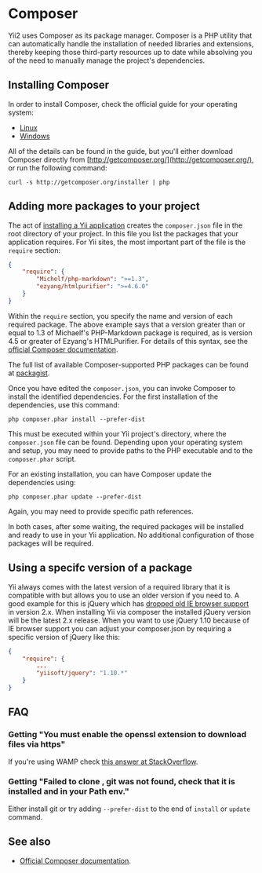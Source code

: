 Composer
========

Yii2 uses Composer as its package manager. Composer is a PHP utility that can automatically handle the installation of needed libraries and
extensions, thereby keeping those third-party resources up to date while absolving you of the need to manually manage the project's dependencies.

Installing Composer
-------------------

In order to install Composer, check the official guide for your operating system:

* [Linux](http://getcomposer.org/doc/00-intro.md#installation-nix)
* [Windows](http://getcomposer.org/doc/00-intro.md#installation-windows)

All of the details can be found in the guide, but you'll either download Composer directly from [http://getcomposer.org/](http://getcomposer.org/), or run the following command:

```
curl -s http://getcomposer.org/installer | php
```

Adding more packages to your project
------------------------------------

The act of [installing a Yii application](installation.md) creates the `composer.json` file in the root directory of your project.
In this file you list the packages that your application requires. For Yii sites, the most important part of the file is the `require` section:

```json
{
    "require": {
        "Michelf/php-markdown": ">=1.3",
        "ezyang/htmlpurifier": ">=4.6.0"
    }
}
```

Within the `require` section, you specify the name and version of each required package.
The above example says that a version greater than or equal to 1.3 of Michaelf's PHP-Markdown package is required,
as is version 4.5 or greater of Ezyang's HTMLPurifier.
For details of this syntax, see the [official Composer documentation](http://getcomposer.org).

The full list of available Composer-supported PHP packages can be found at [packagist](http://packagist.org/).

Once you have edited the `composer.json`, you can invoke Composer to install the identified dependencies.
For the first installation of the dependencies, use this command:

```
php composer.phar install --prefer-dist
```

This must be executed within your Yii project's directory, where the `composer.json` file can be found.
Depending upon your operating system and setup, you may need to provide paths to the PHP executable and
to the `composer.phar` script.

For an existing installation, you can have Composer update the dependencies using:

```
php composer.phar update --prefer-dist
```

Again, you may need to provide specific path references.

In both cases, after some waiting, the required packages will be installed and ready to use in your Yii application.
No additional configuration of those packages will be required.


Using a specifc version of a package
------------------------------------

Yii always comes with the latest version of a required library that it is compatible with but allows you to use an
older version if you need to.
A good example for this is jQuery which has [dropped old IE browser support](http://jquery.com/browser-support/) in version 2.x.
When installing Yii via composer the installed jQuery version will be the latest 2.x release. When you want to use jQuery 1.10
because of IE browser support you can adjust your composer.json by requiring a specific version of jQuery like this:

```json
{
    "require": {
        ...
        "yiisoft/jquery": "1.10.*"
    }
}
```


FAQ
---

### Getting "You must enable the openssl extension to download files via https"

If you're using WAMP check [this answer at StackOverflow](http://stackoverflow.com/a/14265815/1106908).

### Getting "Failed to clone <URL here>, git was not found, check that it is installed and in your Path env."

Either install git or try adding `--prefer-dist` to the end of `install` or `update` command.


See also
--------

- [Official Composer documentation](http://getcomposer.org).